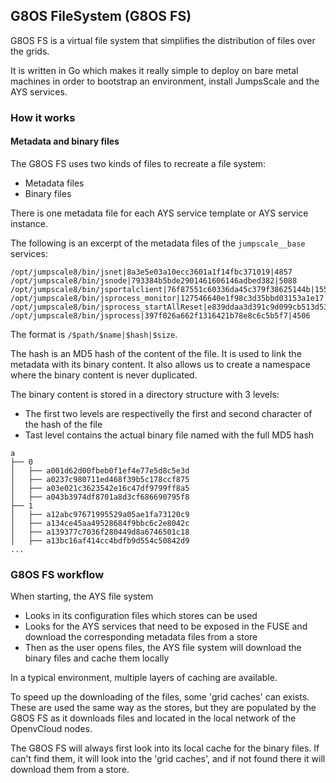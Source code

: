 ## G8OS FileSystem (G8OS FS)

G8OS FS is a virtual file system that simplifies the distribution of files over the grids.

It is written in Go which makes it really simple to deploy on bare metal machines in order to bootstrap an environment, install JumpsScale and the AYS services.


### How it works

#### Metadata and binary files

The G8OS FS uses two kinds of files to recreate a file system:
- Metadata files
- Binary files

There is one metadata file for each AYS service template or AYS service instance.

The following is an excerpt of the metadata files of the `jumpscale__base` services:
```
/opt/jumpscale8/bin/jsnet|8a3e5e03a10ecc3601a1f14fbc371019|4857
/opt/jumpscale8/bin/jsnode|793384b5bde2901461606146adbed382|5088
/opt/jumpscale8/bin/jsportalclient|76f87551c60336da45c379f38625144b|1553
/opt/jumpscale8/bin/jsprocess_monitor|127546640e1f98c3d35bbd03153a1e17|248
/opt/jumpscale8/bin/jsprocess_startAllReset|e839ddaa3d391c9d099cb513d538c62b|184
/opt/jumpscale8/bin/jsprocess|397f026a662f1316421b78e8c6c5b5f7|4506
```

The format is `/$path/$name|$hash|$size`.

The hash is an MD5 hash of the content of the file. It is used to link the metadata with its binary content. It also allows us to create a namespace where the binary content is never duplicated.

The binary content is stored in a directory structure with 3 levels:

- The first two levels are respectivelly the first and second character of the hash of the file
- Tast level contains the actual binary file named with the full MD5 hash

```
a
├── 0
│   ├── a001d62d00fbeb0f1ef4e77e5d8c5e3d
│   ├── a0237c980711ed468f39b5c178ccf875
│   ├── a03e021c3623542e16c47df9799ff8a5
│   ├── a043b3974df8701a8d3cf686690795f8
├── 1
│   ├── a12abc97671995529a05ae1fa73120c9
│   ├── a134ce45aa49528684f9bbc6c2e8042c
│   ├── a139377c7036f280449d8a6746501c18
│   ├── a13bc16af414cc4bdfb9d554c50842d9
...
```

### G8OS FS workflow

When starting, the AYS file system

- Looks in its configuration files which stores can be used
- Looks for the AYS services that need to be exposed in the FUSE and download the corresponding metadata files from a store
- Then as the user opens files, the AYS file system will download the binary files and cache them locally

In a typical environment, multiple layers of caching are available.

To speed up the downloading of the files, some 'grid caches' can exists. These are used the same way as the stores, but they are populated by the G8OS FS as it downloads files and located in the local network of the OpenvCloud nodes.

The G8OS FS will always first look into its local cache for the binary files. If can't find them, it will look into the 'grid caches', and if not found there it will download them from a store.
